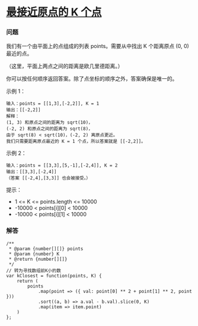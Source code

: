 # [最接近原点的 K 个点](https://leetcode-cn.com/problems/k-closest-points-to-origin)

### 问题

我们有一个由平面上的点组成的列表 points。需要从中找出 K 个距离原点 (0, 0) 最近的点。

（这里，平面上两点之间的距离是欧几里德距离。）

你可以按任何顺序返回答案。除了点坐标的顺序之外，答案确保是唯一的。



示例 1：

```
输入：points = [[1,3],[-2,2]], K = 1
输出：[[-2,2]]
解释：
(1, 3) 和原点之间的距离为 sqrt(10)，
(-2, 2) 和原点之间的距离为 sqrt(8)，
由于 sqrt(8) < sqrt(10)，(-2, 2) 离原点更近。
我们只需要距离原点最近的 K = 1 个点，所以答案就是 [[-2,2]]。
```
示例 2：

```
输入：points = [[3,3],[5,-1],[-2,4]], K = 2
输出：[[3,3],[-2,4]]
（答案 [[-2,4],[3,3]] 也会被接受。）
```


提示：

* 1 <= K <= points.length <= 10000
* -10000 < points[i][0] < 10000
* -10000 < points[i][1] < 10000


### 解答

```
/**
 * @param {number[][]} points
 * @param {number} K
 * @return {number[][]}
 */
// 转为寻找数组前K小的数
var kClosest = function(points, K) {
    return (
        points
            .map(point => ({ val: point[0] ** 2 + point[1] ** 2, point }))
            .sort((a, b) => a.val - b.val).slice(0, K)
            .map(item => item.point)
    )
};
```

